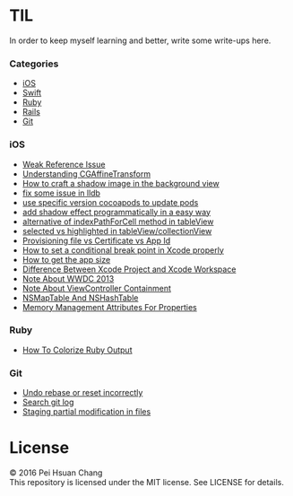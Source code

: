 # TIL

In order to keep myself learning and better, write some write-ups here.


### Categories
- [iOS](#ios)
- [Swift](#swift)
- [Ruby](#ruby)
- [Rails](#rails)
- [Git](#git)



### iOS
- [Weak Reference Issue](ios/weak-reference-issue.md)
- [Understanding CGAffineTransform](ios/understanding-CGAffineTransform.md)
- [How to craft a shadow image in the background view](ios/how-to-craft-a-shadow-image-in-the-background-view.md)
- [fix some issue in lldb](ios/fix-some-issue-in-lldb.md)
- [use specific version cocoapods to update pods](ios/use-specific-version-cocoapods-to-update-pods.md)
- [add shadow effect programmatically in a easy way](ios/add-shadow-effect-programmatically-in-a-easy-way.md)
- [alternative of indexPathForCell method in tableView](ios/alternative-of-indexPathForCell-method-in-tableView.md)
- [selected vs highlighted in tableView/collectionView](ios/selected-vs-highlighted-in-tableView-or-collectionView.md)
- [Provisioning file vs Certificate vs App Id](ios/provisioning-file-vs-certificate-vs-app-id.md)
- [How to set a conditional break point in Xcode properly](ios/how-to-set-a-conditional-break-point-in-xcode.md)
- [How to get the app size](ios/appsize.md)
- [Difference Between Xcode Project and Xcode Workspace](ios/difference-between-xcode-project-and-xcode-workspace.md)
- [Note About WWDC 2013](ios/wwdc2013-multitasking.md)
- [Note About ViewController Containment](ios/note-about-viewController-containment.md)
- [NSMapTable And NSHashTable](ios/nsmaptable-and-nshashtable.md)
- [Memory Management Attributes For Properties](ios/memory-management-attributes-for-properties.md)

### Ruby
- [How To Colorize Ruby Output](ruby/how-to-colorize-ruby-output.md)

### Git
- [Undo rebase or reset incorrectly](git/undo-rebase-or-reset-incorrectly.md)
- [Search git log](git/search-git-log.md)
- [Staging partial modification in files](git/staging-partial-modification-in-files.md)



# License
© 2016 Pei Hsuan Chang    
This repository is licensed under the MIT license. See LICENSE for details.
